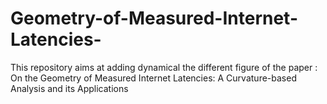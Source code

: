 # Geometry-of-Measured-Internet-Latencies-
This repository aims at adding dynamical the different figure of the paper : On the Geometry of Measured Internet Latencies: A Curvature-based Analysis and its Applications
